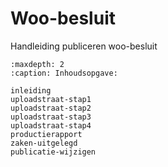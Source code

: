 # Woo-besluit

Handleiding publiceren woo-besluit

```{toctree}
:maxdepth: 2
:caption: Inhoudsopgave:

inleiding
uploadstraat-stap1
uploadstraat-stap2
uploadstraat-stap3
uploadstraat-stap4
productierapport
zaken-uitgelegd
publicatie-wijzigen
```
